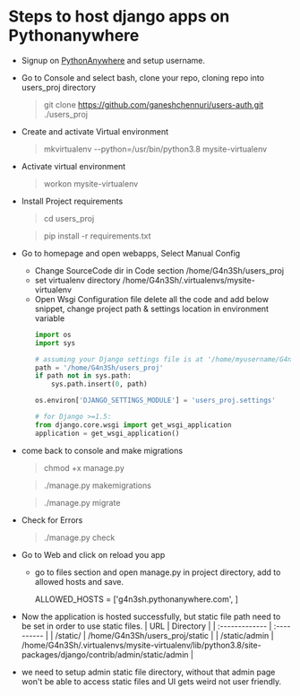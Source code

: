 # Steps to host django apps on Pythonanywhere

- Signup on [PythonAnywhere](https://www.pythonanywhere.com/) and setup username.
- Go to Console and select bash, clone your repo, cloning repo into users_proj directory

    > git clone https://github.com/ganeshchennuri/users-auth.git ./users_proj

- Create and activate Virtual environment
    > mkvirtualenv --python=/usr/bin/python3.8 mysite-virtualenv
- Activate virtual environment
    > workon mysite-virtualenv
- Install Project requirements
    > cd users_proj

    > pip install -r requirements.txt

- Go to homepage and open webapps, Select Manual Config
    - Change SourceCode dir in Code section
        /home/G4n3Sh/users_proj
    - set virtualenv directory
        /home/G4n3Sh/.virtualenvs/mysite-virtualenv
    - Open Wsgi Configuration file delete all the code and add below snippet, change project path & settings location in environment variable
        ```python
        import os
        import sys

        # assuming your Django settings file is at '/home/myusername/G4n3Sh/settings.py'
        path = '/home/G4n3Sh/users_proj'
        if path not in sys.path:
            sys.path.insert(0, path)

        os.environ['DJANGO_SETTINGS_MODULE'] = 'users_proj.settings'

        # for Django >=1.5:
        from django.core.wsgi import get_wsgi_application
        application = get_wsgi_application()
        ```
- come back to console and make migrations
    > chmod +x manage.py
    
    > ./manage.py makemigrations
    
    > ./manage.py migrate
- Check for Errors
    > ./manage.py check
- Go to Web and click on reload you app
    - go to files section and open manage.py in project directory, add to allowed hosts and save.
        
        ALLOWED_HOSTS = ['g4n3sh.pythonanywhere.com', ]
- Now the application is hosted successfully, but static file path need to be set in order to use static files.
    | URL            | Directory    |
    | :------------- | :---------- |
    |  /static/ | /home/G4n3Sh/users_proj/static   |
    | /static/admin   | /home/G4n3Sh/.virtualenvs/mysite-virtualenv/lib/python3.8/site-packages/django/contrib/admin/static/admin |

- we need to setup admin static file directory, without that admin page won't be able to access static files and UI gets weird not user friendly.		 
    		 

